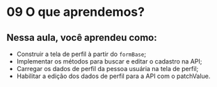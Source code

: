 # 09 O que aprendemos?

## Nessa aula, você aprendeu como:

- Construir a tela de perfil à partir do `formBase`;
- Implementar os métodos para buscar e editar o cadastro na API;
- Carregar os dados de perfil da pessoa usuária na tela de perfil;
- Habilitar a edição dos dados de perfil para a API com o patchValue.